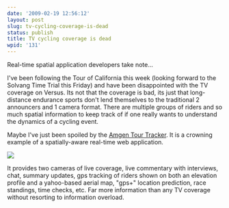 ```yaml
---
date: '2009-02-19 12:56:12'
layout: post
slug: tv-cycling-coverage-is-dead
status: publish
title: TV cycling coverage is dead
wpid: '131'
---
```


Real-time spatial application developers take note...

I've been following the Tour of California this week (looking forward to the Solvang Time Trial this Friday) and have been disappointed with the TV coverage on Versus. Its not that the coverage is bad, its just that long-distance endurance sports don't lend themselves to the traditional 2 announcers and 1 camera format. There are multiple groups of riders and so much spatial information to keep track of if one really wants to understand the dynamics of a cycling event.

Maybe I've just been spoiled by the [Amgen Tour Tracker](http://tracker.amgentourofcalifornia.com/). It is a crowning example of a spatially-aware real-time web application.

[![](/img/tour_tracker_thumb.jpg)](/img/tour_tracker.png)

It provides two cameras of live coverage, live commentary with interviews, chat, summary updates, gps tracking of riders shown on both an elevation profile and a yahoo-based aerial map, "gps+" location prediction, race standings, time checks, etc. Far more information than any TV coverage without resorting to information overload. 
